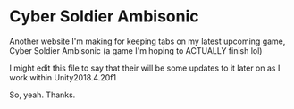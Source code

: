 # Cyber Soldier Ambisonic
Another website I'm making for keeping tabs on my latest upcoming game, Cyber Soldier Ambisonic (a game I'm hoping to ACTUALLY finish lol)

I might edit this file to say that their will be some updates to it later on as I work within Unity2018.4.20f1

So, yeah. Thanks.

